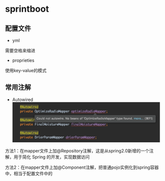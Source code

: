 # sprintboot

## 配置文件

* yml

需要空格来缩进

* proprieties

使用key-value的模式

## 常用注解

* Autowired
![avater](../src/IDEA_could_not_autowire.png)

方法1：在mapper文件上加@Repository注解，这是从spring2.0新增的一个注解，用于简化 Spring 的开发，实现数据访问

方法2：在mapper文件上加@Component注解，把普通pojo实例化到spring容器中，相当于配置文件中的<bean id="" class=""/>
